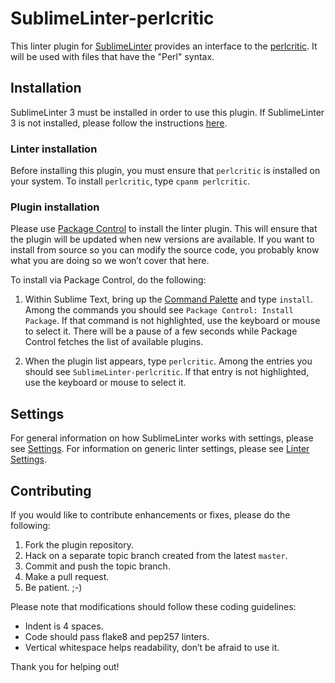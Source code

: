 SublimeLinter-perlcritic
========================

This linter plugin for
[SublimeLinter](https://github.com/SublimeLinter/SublimeLinter3) provides an
interface to the [perlcritic](https://metacpan.org/pod/perlcritic).
It will be used with files that have the "Perl" syntax.

## Installation
SublimeLinter 3 must be installed in order to use this plugin. If
SublimeLinter 3 is not installed, please follow the instructions
[here](http://www.sublimelinter.com/en/latest/installation.html).

### Linter installation
Before installing this plugin, you must ensure that `perlcritic` is installed
on your system. To install `perlcritic`, type `cpanm perlcritic`.

### Plugin installation
Please use [Package Control](https://sublime.wbond.net/installation) to
install the linter plugin. This will ensure that the plugin will be updated
when new versions are available. If you want to install from source so you can
modify the source code, you probably know what you are doing so we won’t cover
that here.

To install via Package Control, do the following:

1. Within Sublime Text, bring up the [Command
   Palette](http://docs.sublimetext.info/en/sublime-text-3/extensibility/command_palette.html)
   and type `install`. Among the commands you should see `Package Control:
   Install Package`. If that command is not highlighted, use the keyboard or
   mouse to select it. There will be a pause of a few seconds while Package
   Control fetches the list of available plugins.

2. When the plugin list appears, type `perlcritic`. Among the entries you
   should see `SublimeLinter-perlcritic`. If that entry is not highlighted, use
   the keyboard or mouse to select it.

## Settings
For general information on how SublimeLinter works with settings, please see
[Settings](http://www.sublimelinter.com/en/latest/settings.html).
For information on generic linter settings, please see
[Linter Settings](http://www.sublimelinter.com/en/latest/linter_settings.html).

## Contributing
If you would like to contribute enhancements or fixes, please do the
following:

1. Fork the plugin repository.
2. Hack on a separate topic branch created from the latest `master`.
3. Commit and push the topic branch.
4. Make a pull request.
5. Be patient.  ;-)

Please note that modifications should follow these coding guidelines:

- Indent is 4 spaces.
- Code should pass flake8 and pep257 linters.
- Vertical whitespace helps readability, don’t be afraid to use it.

Thank you for helping out!

